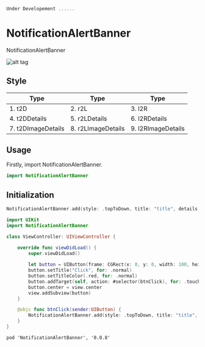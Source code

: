 ```swift
Under Developement ......
```
# NotificationAlertBanner
NotificationAlertBanner

![alt tag](https://github.com/AnandKhanpara/GitProHubSupporting/blob/master/GitProHubSupporting/NAB/NAB_A_1.gif) 


## Style

| Type | Type | Type |
|---|---|---|
|1. t2D | 2. r2L | 3. l2R |
|4. t2DDetails | 5. r2LDetails | 6. l2RDetails |
|7. t2DImageDetails | 8. r2LImageDetails | 9. l2RImageDetails |

## Usage
 
Firstly, import NotificationAlertBanner.

```swift
import NotificationAlertBanner
```
## Initialization

```swift
NotificationAlertBanner.add(style: .topToDown, title: "title", details: "details", image: UIImage(named: "image"))
```

```swift
import UIKit
import NotificationAlertBanner

class ViewController: UIViewController {

    override func viewDidLoad() {
        super.viewDidLoad()
        
        let button = UIButton(frame: CGRect(x: 0, y: 0, width: 100, height: 50))
        button.setTitle("Click", for: .normal)
        button.setTitleColor(.red, for: .normal)
        button.addTarget(self, action: #selector(btnClick), for: .touchUpInside)
        button.center = view.center
        view.addSubview(button)
    }

    @objc func btnClick(sender:UIButton) {
        NotificationAlertBanner.add(style: .topToDown, title: "title", details: "details", image: UIImage(named: "image"))
    }
}
```
```
pod 'NotificationAlertBanner', '0.0.8'
```
